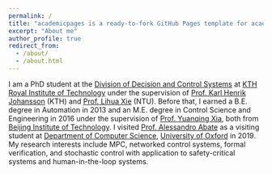 ```yaml
---
permalink: /
title: "academicpages is a ready-to-fork GitHub Pages template for academic personal websites"
excerpt: "About me"
author_profile: true
redirect_from: 
  - /about/
  - /about.html
---
```


I am a PhD student at the [Division of Decision and Control Systems](https://www.kth.se/dcs) at [KTH Royal Institute of Technology](https://www.kth.se/) under the supervision of [Prof. Karl Henrik Johansson](https://people.kth.se/~kallej/index.html) (KTH) and [Prof. Lihua Xie](https://www.ntu.edu.sg/home/elhxie/) (NTU).  Before that, I earned a B.E. degree in Automation in 2013 and an M.E. degree in Control Science and Engineering in 2016 under the supervision of [Prof. Yuanqing Xia](https://scholar.google.com.hk/citations?user=HtedN3oAAAAJ&hl=zh-CN), both from [Beijing Institute of Technology](http://www.bit.edu.cn/index.htm). I visited [Prof. Alessandro Abate](http://www.cs.ox.ac.uk/people/alessandro.abate/home.html) as a visiting student at [Department of Computer Science](http://www.cs.ox.ac.uk/), [University of Oxford](http://www.ox.ac.uk/) in 2019. My research interests include MPC, networked control systems, formal verification, and stochastic control with application to safety-critical systems and human-in-the-loop systems. 
